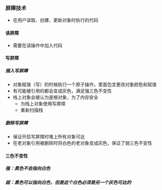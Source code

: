 ### 屏障技术
- 在用户读取、创建、更新对象时执行的代码
#### 读屏障
- 需要在读操作中加入代码
#### 写屏障
##### 插入写屏障
- 对象赋值（写）的时候执行一个原子操作，里面包含更改对象颜色和赋值
- 有可能被引用的都会变成灰色，满足强三色不变性
- 栈上对象会被认为是根对象，为了内存安全
	- 为栈上对象使用写屏障
	- 重新扫描栈
##### 删除写屏障
- 保证开启写屏障时堆上所有对象可达
- 在老对象引用被删除时将白色的老对象变成灰色，保证了弱三色不变性
#### 三色不变性
##### 强：黑色不会指向白色
##### 弱：黑色可以指向白色，但是这个白色必须是另一个灰色可达的